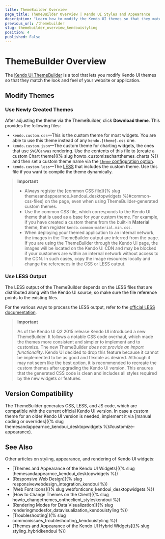 ```yaml
---
title: ThemeBuilder Overview
page_title: ThemeBuilder Overview | Kendo UI Styles and Appearance
description: "Learn how to modify the Kendo UI themes so that they match the look and feel of your website or application."
previous_url: /themebuilder
slug: themebuilder_overview_kendouistyling
position: 4
published: False
---
```


# ThemeBuilder Overview

The [Kendo UI ThemeBuilder](http://demos.telerik.com/kendo-ui/themebuilder/web.html) is a tool that lets you modify Kendo UI themes so that they match the look and feel of your website or application.

## Modify Themes

### Use Newly Created Themes

After adjusting the theme via the ThemeBuilder, click **Download theme**. This provides the following files:

* `kendo.custom.css`&mdash;This is the custom theme for most widgets. You are able to use this theme instead of any `kendo.[theme].css` one.
* `kendo.custom.json`&mdash;The custom theme for charting widgets, the ones that use `SVG`/`Canvas` rendering. Use the contents of this file to [create a custom Chart theme]({% slug howto_customizechartthemes_charts %}) and then set a custom theme name via the [`theme` configuration option](/api/javascript/dataviz/ui/chart#configuration-theme).
* `kendo.custom.less`&mdash;The [LESS](http://lesscss.org/) that includes the custom theme. Use this file if you want to compile the theme dynamically.

> **Important**
> * Always register the [common CSS file]({% slug themesandappearnce_kendoui_desktopwidgets %}#common-css-files) on the page, even when using ThemeBuilder-generated custom themes.
> * Use the common CSS file, which corresponds to the Kendo UI theme that is used as a base for your custom theme. For example, if you have created a custom theme from
the built-in **Material** theme, then register `kendo.common-material.min.css`.
> * When deploying your themed application to an internal network, the images in the ThemeBuilder output are inferred from the page. If you are using the ThemeBuilder through the Kendo UI page, the images will be located on the Kendo UI CDN and may be blocked if your customers are within an internal network without access to the CDN. In such cases, copy the image resources locally and change the references in the CSS or LESS output.

### Use LESS Output

The LESS output of the ThemeBuilder depends on the LESS files that are distributed along with the Kendo UI source, so make sure the file reference points to the existing files.

For the various ways to process the LESS output, refer to the [official LESS documentation](http://lesscss.org/#-client-side-usage).

> **Important**
>
> As of the Kendo UI Q2 2015 release Kendo UI introduced a new ThemeBuilder. It follows a notable CSS code overhaul, which made the themes more consistent and simpler to implement and to customize. The new ThemeBuilder _does not provide an import functionality_. Kendo UI decided to drop this feature because it cannot be implemented to be as good and flexible as desired. Although it may not seem like the best option, it is recommended to recreate the custom themes after upgrading the Kendo UI version. This ensures that the generated CSS code is clean and includes all styles required by the new widgets or features.

## Version Compatibility

The ThemeBuilder generates CSS, LESS, and JS code, which are compatible with the current official Kendo UI version. In case a custom theme for an older Kendo UI version is needed, implement it via [manual coding or overrides]({% slug themesandappearnce_kendoui_desktopwidgets %}#customize-appearance).

## See Also

Other articles on styling, appearance, and rendering of Kendo UI widgets:

* [Themes and Appearance of the Kendo UI Widgets]({% slug themesandappearnce_kendoui_desktopwidgets %})
* [Responsive Web Design]({% slug responsivewebdesign_integration_kendoui %})
* [Web Font Icons]({% slug webfonticons_kendoui_desktopwidgets %})
* [How to Change Themes on the Client]({% slug howto_changethemes_ontheclient_styleskendoui %})
* [Rendering Modes for Data Visualization]({% slug renderingmodesfor_datavisualization_kendouistyling %})
* [Troubleshooting]({% slug commonissues_troubleshooting_kendouistyling %})
* [Themes and Appearance of the Kendo UI Hybrid Widgets]({% slug styling_hybridkendoui %})
